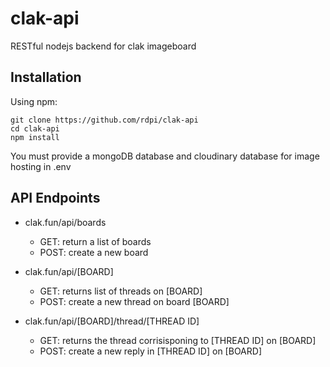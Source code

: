 # clak-api
RESTful nodejs backend for clak imageboard

## Installation
Using npm:
```
git clone https://github.com/rdpi/clak-api
cd clak-api
npm install
```
You must provide a mongoDB database and cloudinary database for image hosting in .env

## API Endpoints
* clak.fun/api/boards
  * GET: return a list of boards
  * POST: create a new board

* clak.fun/api/[BOARD]
  * GET: returns list of threads on [BOARD]
  * POST: create a new thread on board [BOARD]

* clak.fun/api/[BOARD]/thread/[THREAD ID]
  * GET: returns the thread corrisisponing to [THREAD ID] on [BOARD]
  * POST: create a new reply in [THREAD ID] on [BOARD]
